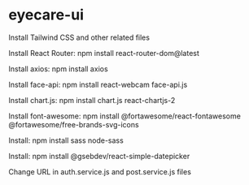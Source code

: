 # eyecare-ui

Install Tailwind CSS and other related files

Install React Router: npm install react-router-dom@latest

Install axios: npm install axios

Install face-api: npm install react-webcam face-api.js

Install chart.js: npm install chart.js react-chartjs-2

Install font-awesome: npm install @fortawesome/react-fontawesome @fortawesome/free-brands-svg-icons

Install: npm install sass node-sass

Install: npm install @gsebdev/react-simple-datepicker

Change URL in auth.service.js and post.service.js files


<!-- 
TODO: Create critical alerts
TODO: Send db request when reloaded or navigated
TODO: Add safe distance and interaction time in settings
-->
